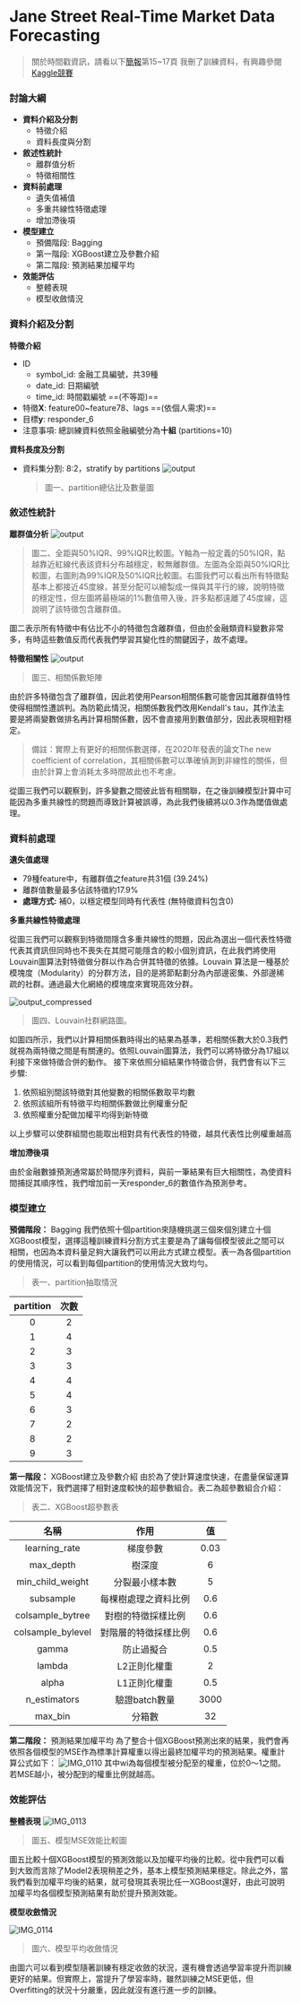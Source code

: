 Jane Street Real-Time Market Data Forecasting
===

>關於時間戳資訊，請看以下[簡報](https://docs.google.com/presentation/d/14Q5oYMeH1Fol72u9mTZJKTykUL7JjUy15irrWQvLsDQ/edit?usp=sharing)第15~17頁
>我刪了訓練資料，有興趣參閱[Kaggle競賽](https://www.kaggle.com/competitions/jane-street-real-time-market-data-forecasting)

### 討論大綱
- **資料介紹及分割**
    - 特徵介紹
    - 資料長度與分割
- **敘述性統計**
    - 離群值分析
    - 特徵相關性
- **資料前處理**
    - 遺失值補值
    - 多重共線性特徵處理
    - 增加滯後項
- **模型建立**
    - 預備階段: Bagging
    - 第一階段: XGBoost建立及參數介紹
    - 第二階段: 預測結果加權平均
- **效能評估**
    - 整體表現
    - 模型收斂情況


### 資料介紹及分割
**特徵介紹**
- ID
    - symbol_id: 金融工具編號，共39種
    - date_id: 日期編號
    - time_id: 時間戳編號 ==(不等距)==
- 特徵**X**: feature00~feature78、lags ==(依個人需求)==
- 目標**y**: responder_6
- 注意事項: 總訓練資料依照金融編號分為**十組** (partitions=10)

**資料長度及分割**
- 資料集分割: 8:2，stratify by partitions
  ![output](https://hackmd.io/_uploads/rkAXYTnrJg.png)
  >圖一、partition總佔比及數量圖

### 敘述性統計
**離群值分析**
![output](https://hackmd.io/_uploads/Hkc7hahHyg.png)
>圖二、全距與50%IQR、99%IQR比較圖。Y軸為一般定義的50%IQR，點越靠近紅線代表該資料分布越穩定，較無離群值。左圖為全距與50%IQR比較圖，右圖則為99%IQR及50%IQR比較圖。右圖我們可以看出所有特徵點基本上都接近45度線，甚至分配可以繪製成一條與其平行的線，說明特徵的穩定性，但左圖將最極端的1%數值帶入後，許多點都遠離了45度線，這說明了該特徵包含離群值。

圖二表示所有特徵中有佔比不小的特徵包含離群值，但由於金融類資料變數非常多，有時這些數值反而代表我們學習其變化性的關鍵因子，故不處理。

**特徵相關性**
![output](https://hackmd.io/_uploads/H1BElAnrye.png)
>圖三、相關係數矩陣

由於許多特徵包含了離群值，因此若使用Pearson相關係數可能會因其離群值特性使得相關性遭誤判。為防範此情況，相關係數我們改用Kendall's tau，其作法主要是將兩變數做排名再計算相關係數，因不會直接用到數值部分，因此表現相對穩定。
>備註：實際上有更好的相關係數選擇，在2020年發表的論文The new coefficient of correlation，其相關係數可以準確偵測到非線性的關係，但由於計算上會消耗太多時間故此也不考慮。

從圖三我們可以觀察到，許多變數之間彼此皆有相關聯，在之後訓練模型計算中可能因為多重共線性的問題而導致計算被誤導，為此我們後續將以0.3作為閾值做處理。

### 資料前處理
**遺失值處理**
- 79種feature中，有離群值之feature共31個 (39.24%)
- 離群值數量最多佔該特徵約17.9%
- **處理方式:** 補0，以穩定模型同時有代表性 (無特徵資料包含0)

**多重共線性特徵處理**

從圖三我們可以觀察到特徵間隱含多重共線性的問題，因此為選出一個代表性特徵代表其資訊但同時也不喪失在其間可能隱含的較小個別資訊，在此我們將使用 Louvain圖算法對特徵做分群以作為合併其特徵的依據。Louvain 算法是一種基於模塊度（Modularity）的分群方法，目的是將節點劃分為內部邊密集、外部邊稀疏的社群。通過最大化網絡的模塊度來實現高效分群。

![output_compressed](https://hackmd.io/_uploads/B1IuIRnBye.jpg)
>圖四、Louvain社群網路圖。

如圖四所示，我們以計算相關係數時得出的結果為基準，若相關係數大於0.3我們就視為兩特徵之間是有關連的。依照Louvain圖算法，我們可以將特徵分為17組以利接下來做特徵合併的動作。
接下來依照分組結果作特徵合併，我們會有以下三步驟:

1. 依照組別間該特徵對其他變數的相關係數取平均數
2. 依照該組所有特徵平均相關係數做比例權重分配
3. 依照權重分配做加權平均得到新特徵

以上步驟可以使群組間也能取出相對具有代表性的特徵，越具代表性比例權重越高

**增加滯後項**

由於金融數據預測通常屬於時間序列資料，與前一筆結果有巨大相關性，為使資料間捕捉其順序性，我們增加前一天responder_6的數值作為預測參考。

### 模型建立
**預備階段：** Bagging
我們依照十個partition來隨機挑選三個來個別建立十個XGBoost模型，選擇這種訓練資料分割方式主要是為了讓每個模型彼此之間可以相關，也因為本資料量足夠大讓我們可以用此方式建立模型。表一為各個partition的使用情況，可以看到每個partition的使用情況大致均勻。
>表一、partition抽取情況

| partition | 次數 |
|:--:|:--:|
| 0 | 2 |
| 1 | 4 |
| 2 | 3 |
| 3 | 3 |
| 4 | 4 |
| 5 | 4 |
| 6 | 3 |
| 7 | 2 |
| 8 | 2 |
| 9 | 3 |

**第一階段：** XGBoost建立及參數介紹
由於為了使計算速度快速，在盡量保留運算效能情況下，我們選擇了相對速度較快的超參數組合。表二為超參數組合介紹：

>表二、XGBoost超參數表

|名稱|作用|值|
|:--:|:--:|:--:|
|learning_rate|梯度參數|0.03|
|max_depth|樹深度|6|
|min_child_weight|分裂最小樣本數|5|
|subsample|每棵樹處理之資料比例|0.6|
|colsample_bytree|對樹的特徵採樣比例|0.6|
|colsample_bylevel|對階層的特徵採樣比例|0.6|
|gamma|防止過擬合|0.5|
|lambda|L2正則化權重|2|
|alpha|L1正則化權重|0.5|
|n_estimators|驗證batch數量|3000|
|max_bin|分箱數|32|

**第二階段：** 預測結果加權平均
為了整合十個XGBoost預測出來的結果，我們會再依照各個模型的MSE作為標準計算權重以得出最終加權平均的預測結果。權重計算公式如下：
![IMG_0110](https://hackmd.io/_uploads/rJvwGUTrJg.jpg)
其中wi為每個模型被分配至的權重，位於0～1之間。若MSE越小，被分配到的權重比例就越高。

### 效能評估
**整體表現**
![IMG_0113](https://hackmd.io/_uploads/SydQFIar1x.jpg)
>圖五、模型MSE效能比較圖

圖五比較十個XGBoost模型的預測效能以及加權平均後的比較。從中我們可以看到大致而言除了Model2表現稍差之外，基本上模型預測結果穩定。除此之外，當我們看到加權平均後的結果，就可發現其表現比任一XGBoost還好，由此可說明加權平均各個模型預測結果有助於提升預測效能。

**模型收斂情況**

![IMG_0114](https://hackmd.io/_uploads/ByZixOaBkl.jpg)
>圖六、模型平均收斂情況

由圖六可以看到模型隨著訓練有穩定收斂的狀況，還有機會透過學習率提升而訓練更好的結果。但實際上，當提升了學習率時，雖然訓練之MSE更低，但Overfitting的狀況十分嚴重，因此就沒有進行進一步的訓練。




